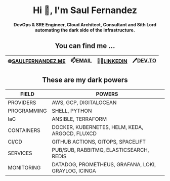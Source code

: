 <p align="center">
  <h1 align="center"> Hi 👋, I'm Saul Fernandez</h2>
  <h4 align="center">DevOps & SRE Engineer, Cloud Architect, Consultant and Sith Lord automating the dark side of the infrastructure.</h4>
</p>

<center>

## **You can find me ...** 

| 🌐[SAULFERNANDEZ.ME](https://saulfernandez.me) | 📫[EMAIL](mailto:sarony11@gmail.com) | 👨‍💻[LINKEDIN](https://www.linkedin.com/in/saul-fernandez-martinez/) | 🖊️[DEV.TO](https://dev.to/sarony11) |
| --- | --- | --- | --- |

</center>

<center>

## **These are my dark powers**

| FIELD | POWERS |
| --- | --- |
| PROVIDERS | AWS, GCP, DIGITALOCEAN |
| PROGRAMMING | SHELL, PYTHON |
| IaC | ANSIBLE, TERRAFORM |
| CONTAINERS | DOCKER, KUBERNETES, HELM, KEDA, ARGOCD, FLUXCD |
| CI/CD | GITHUB ACTIONS, GITOPS, SPACELIFT |
| SERVICES | PUB/SUB, RABBITMQ, ELASTICSEARCH, REDIS |
| MONITORING | DATADOG, PROMETHEUS, GRAFANA, LOKI, GRAYLOG, ICINGA |

</center>
<!--  
**Sarony11/sarony11** is a ✨ _special_ ✨ repository because its `README.md` (this file) appears on your GitHub profile.

Here are some ideas to get you started:

- 🔭 I’m currently working on ...
- 🌱 I’m currently learning ...
- 👯 I’m looking to collaborate on ...
- 🤔 I’m looking for help with ...
- 💬 Ask me about ...
- 📫 How to reach me: ...
- ⚡ Fun fact: ...
-->
